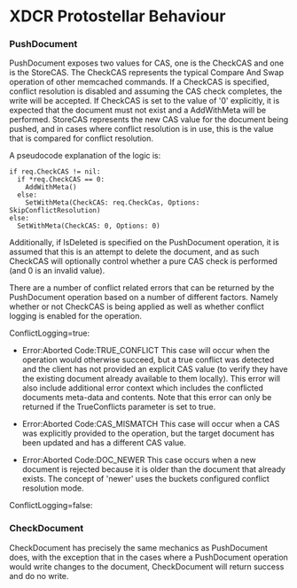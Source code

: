 # XDCR Protostellar Behaviour

### PushDocument

PushDocument exposes two values for CAS, one is the CheckCAS and one is the StoreCAS. The
CheckCAS represents the typical Compare And Swap operation of other memcached commands. If
a CheckCAS is specified, conflict resolution is disabled and assuming the CAS check completes,
the write will be accepted. If CheckCAS is set to the value of '0' explicitly, it is expected
that the document must not exist and a AddWithMeta will be performed. StoreCAS represents the
new CAS value for the document being pushed, and in cases where conflict resolution is in use,
this is the value that is compared for conflict resolution.

A pseudocode explanation of the logic is:

```
if req.CheckCAS != nil:
  if *req.CheckCAS == 0:
    AddWithMeta()
  else:
    SetWithMeta(CheckCAS: req.CheckCas, Options: SkipConflictResolution)
else:
  SetWithMeta(CheckCAS: 0, Options: 0)
```

Additionally, if IsDeleted is specified on the PushDocument operation, it is assumed that this
is an attempt to delete the document, and as such CheckCAS will optionally control whether a
pure CAS check is performed (and 0 is an invalid value).

There are a number of conflict related errors that can be returned by the PushDocument operation
based on a number of different factors. Namely whether or not CheckCAS is being applied as well as
whether conflict logging is enabled for the operation.

ConflictLogging=true:

- Error:Aborted Code:TRUE_CONFLICT
  This case will occur when the operation would otherwise succeed, but a true conflict was detected
  and the client has not provided an explicit CAS value (to verify they have the existing document
  already available to them locally). This error will also include additional error context which
  includes the conflicted documents meta-data and contents. Note that this error can only be
  returned if the TrueConflicts parameter is set to true.

- Error:Aborted Code:CAS_MISMATCH
  This case will occur when a CAS was explicitly provided to the operation, but the target document
  has been updated and has a different CAS value.

- Error:Aborted Code:DOC_NEWER
  This case occurs when a new document is rejected because it is older than the document that
  already exists. The concept of 'newer' uses the buckets configured conflict resolution mode.

ConflictLogging=false:

### CheckDocument

CheckDocument has precisely the same mechanics as PushDocument does, with the exception that in the
cases where a PushDocument operation would write changes to the document, CheckDocument will return
success and do no write.
